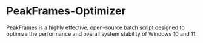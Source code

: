 # PeakFrames-Optimizer
PeakFrames is a highly effective, open-source batch script designed to optimize the performance and overall system stability of Windows 10 and 11.
